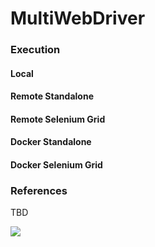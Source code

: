 # MultiWebDriver

### Execution
#### Local
#### Remote Standalone
#### Remote Selenium Grid
#### Docker Standalone
#### Docker Selenium Grid

### References
TBD

[![](https://jitpack.io/v/prmiguel/multiwebdriver.svg)](https://jitpack.io/#prmiguel/multiwebdriver)

